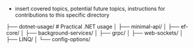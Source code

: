 
- insert covered topics, potential future topics, instructions for contributions to this specific directory

├── dotnet-usage/               # Practical .NET usage
│   ├── minimal-api/
│   ├── ef-core/
│   ├── background-services/
│   ├── grpc/
│   ├── web-sockets/
│   ├── LINQ/
│   └── config-options/